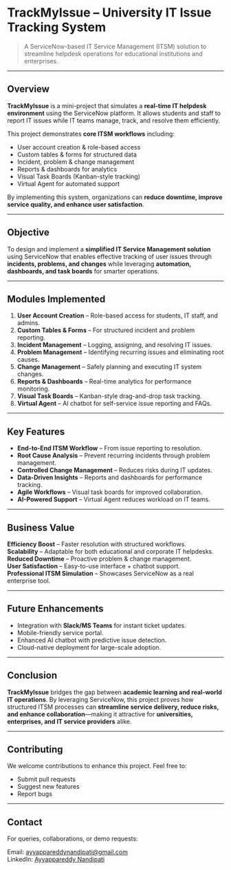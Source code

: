 # TrackMyIssue – University IT Issue Tracking System  

> A ServiceNow-based IT Service Management (ITSM) solution to streamline helpdesk operations for educational institutions and enterprises.  

---

## Overview  

**TrackMyIssue** is a mini-project that simulates a **real-time IT helpdesk environment** using the ServiceNow platform. It allows students and staff to report IT issues while IT teams manage, track, and resolve them efficiently.  

This project demonstrates **core ITSM workflows** including:  

- User account creation & role-based access  
- Custom tables & forms for structured data  
- Incident, problem & change management  
- Reports & dashboards for analytics  
- Visual Task Boards (Kanban-style tracking)  
- Virtual Agent for automated support  

By implementing this system, organizations can **reduce downtime, improve service quality, and enhance user satisfaction**.  

---

## Objective  

To design and implement a **simplified IT Service Management solution** using ServiceNow that enables effective tracking of user issues through **incidents, problems, and changes** while leveraging **automation, dashboards, and task boards** for smarter operations.  

---

## Modules Implemented  

1. **User Account Creation** – Role-based access for students, IT staff, and admins.  
2. **Custom Tables & Forms** – For structured incident and problem reporting.  
3. **Incident Management** – Logging, assigning, and resolving IT issues.  
4. **Problem Management** – Identifying recurring issues and eliminating root causes.  
5. **Change Management** – Safely planning and executing IT system changes.  
6. **Reports & Dashboards** – Real-time analytics for performance monitoring.  
7. **Visual Task Boards** – Kanban-style drag-and-drop task tracking.  
8. **Virtual Agent** – AI chatbot for self-service issue reporting and FAQs.  

---

## Key Features  

- **End-to-End ITSM Workflow** – From issue reporting to resolution.  
- **Root Cause Analysis** – Prevent recurring incidents through problem management.  
- **Controlled Change Management** – Reduces risks during IT updates.  
- **Data-Driven Insights** – Reports and dashboards for performance tracking.  
- **Agile Workflows** – Visual task boards for improved collaboration.  
- **AI-Powered Support** – Virtual Agent reduces workload on IT teams.  

---

## Business Value  

**Efficiency Boost** – Faster resolution with structured workflows.  
**Scalability** – Adaptable for both educational and corporate IT helpdesks.  
**Reduced Downtime** – Proactive problem & change management.  
**User Satisfaction** – Easy-to-use interface + chatbot support.  
**Professional ITSM Simulation** – Showcases ServiceNow as a real enterprise tool.  

---

## Future Enhancements  

- Integration with **Slack/MS Teams** for instant ticket updates.  
- Mobile-friendly service portal.  
- Enhanced AI chatbot with predictive issue detection.  
- Cloud-native deployment for large-scale adoption.  

---

## Conclusion  

**TrackMyIssue** bridges the gap between **academic learning and real-world IT operations**. By leveraging ServiceNow, this project proves how structured ITSM processes can **streamline service delivery, reduce risks, and enhance collaboration**—making it attractive for **universities, enterprises, and IT service providers** alike.  

---

## Contributing  

We welcome contributions to enhance this project. Feel free to:  

- Submit pull requests  
- Suggest new features  
- Report bugs  

---

## Contact  

For queries, collaborations, or demo requests:  

Email: [ayyappareddynandipati@gmail.com](mailto:ayyappareddynandipati@gmail.com)  
LinkedIn: [Ayyappareddy Nandipati](https://www.linkedin.com/in/ayyappareddynandipati)  
